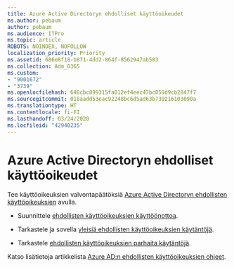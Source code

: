 ```yaml
---
title: Azure Active Directoryn ehdolliset käyttöoikeudet
ms.author: pebaum
author: pebaum
ms.audience: ITPro
ms.topic: article
ROBOTS: NOINDEX, NOFOLLOW
localization_priority: Priority
ms.assetid: 686e8f18-b871-4dd2-864f-8562947ab583
ms.collection: Adm_O365
ms.custom:
- "9001672"
- "3739"
ms.openlocfilehash: 648cbc899315fa012ef4eec47bc059d9cb2847f7
ms.sourcegitcommit: 018aadd53eac92248bc6d5ad63b739216103090a
ms.translationtype: HT
ms.contentlocale: fi-FI
ms.lasthandoff: 03/24/2020
ms.locfileid: "42940235"
---
```

# <a name="conditional-access-with-azure-active-directory"></a>Azure Active Directoryn ehdolliset käyttöoikeudet

Tee käyttöoikeuksien valvontapäätöksiä [Azure Active Directoryn ehdollisten käyttöoikeuksien](https://docs.microsoft.com/azure/active-directory/conditional-access/overview) avulla.

- Suunnittele [ehdollisten käyttöoikeuksien käyttöönottoa](https://docs.microsoft.com/azure/active-directory/conditional-access/plan-conditional-access). 

- Tarkastele ja sovella [yleisiä ehdollisten käyttöoikeuksien käytäntöjä](https://docs.microsoft.com/azure/active-directory/conditional-access/concept-conditional-access-policy-common).

- Tarkastele [ehdollisten käyttöoikeuksien parhaita käytäntöjä](https://docs.microsoft.com/azure/active-directory/conditional-access/best-practices).

Katso lisätietoja artikkelista [Azure AD:n ehdollisten käyttöoikeuksien ohjeet](https://docs.microsoft.com/azure/active-directory/conditional-access/).
